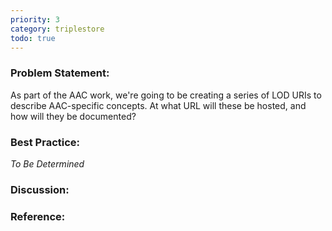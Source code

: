 ```yaml
---
priority: 3
category: triplestore
todo: true
---
```

### Problem Statement:

As part of the AAC work, we're going to be creating a series of LOD URIs to describe AAC-specific concepts.  At what URL will these be hosted, and how will they be documented?

### Best Practice:

*To Be Determined*

### Discussion:


### Reference:



